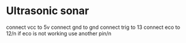 # Ultrasonic sonar
connect vcc to 5v
connect gnd to gnd
connect trig to 13
connect eco to 12/n
if eco is not working use another pin/n

